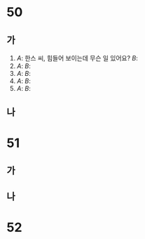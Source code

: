 # 50
## 가
1. *A*: 한스 씨, 힘들어 보이는데 무슨 일 있어요?
   *B*: 
2. *A*:
   *B*:
3. *A*:
   *B*:
4. *A*:
   *B*:
5. *A*:
   *B*:
## 나
# 51
## 가
## 나
# 52